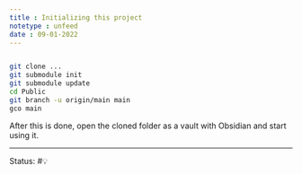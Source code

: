 ```yaml
---
title : Initializing this project
notetype : unfeed
date : 09-01-2022
---
```



```bash

git clone ...
git submodule init
git submodule update
cd Public
git branch -u origin/main main
gco main

```

After this is done, open the cloned folder as a vault with Obsidian and start using it.

-----

Status: #💡 


